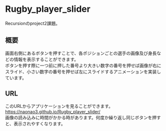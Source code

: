 # Rugby_player_slider
Recursionのproject2課題。
## 概要
画面右側にあるボタンを押すことで、各ポジションごとの選手の画像及び身長などの情報を表示することができます。</br>
ボタンを押す際に一つ前に押した番号より大きい数字の番号を押せば画像が右にスライド、小さい数字の番号を押せば左にスライドするアニメーションを実装しています。
## URL
このURLからアプリケーションを見ることができます。</br>
https://naonao3.github.io/Rugby_player_slider/</br>
画像の読み込みに時間がかかる時があります。何度か繰り返し同じボタンを押すと、表示されやすくなります。
